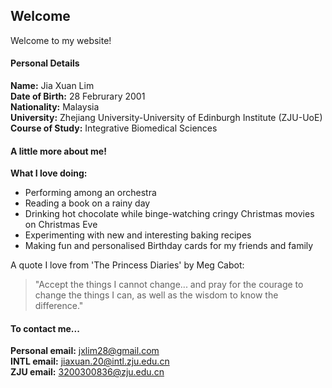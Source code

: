 ## Welcome

Welcome to my website!




#### Personal Details

**Name:** Jia Xuan Lim<br/>
**Date of Birth:** 28 Februrary 2001<br/>
**Nationality:** Malaysia<br/>
**University:** Zhejiang University-University of Edinburgh Institute (ZJU-UoE)<br/>
**Course of Study:** Integrative Biomedical Sciences<br/>




#### A little more about me!

**What I love doing:**
- Performing among an orchestra
- Reading a book on a rainy day
- Drinking hot chocolate while binge-watching cringy Christmas movies on Christmas Eve
- Experimenting with new and interesting baking recipes
- Making fun and personalised Birthday cards for my friends and family

A quote I love from 'The Princess Diaries' by Meg Cabot:
> "Accept the things I cannot change... and pray for the courage to change the things I can, as well as the wisdom to know the difference."




#### To contact me...

**Personal email:** jxlim28@gmail.com<br/>
**INTL email:** jiaxuan.20@intl.zju.edu.cn<br/>
**ZJU email:** 3200300836@zju.edu.cn
